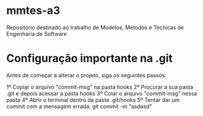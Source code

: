 # mmtes-a3
Repositório destinado ao trabalho de Modelos, Métodos e Técnicas de Engenharia de Software

# Configuração importante na .git

Antes de começar a alterar o projeto, siga os seguintes passos:

1º Copiar o arquivo "commit-msg" na pasta hooks
2º Procurar a sua pasta .git e depois acessar a pasta hooks
3º Colar o arquivo "commit-msg" nessa pasta
4º Abrir o terminal dentro da pasta .git/hooks
5º Tentar dar um commit com a mensagem errada: git commit -m "asdasd"
